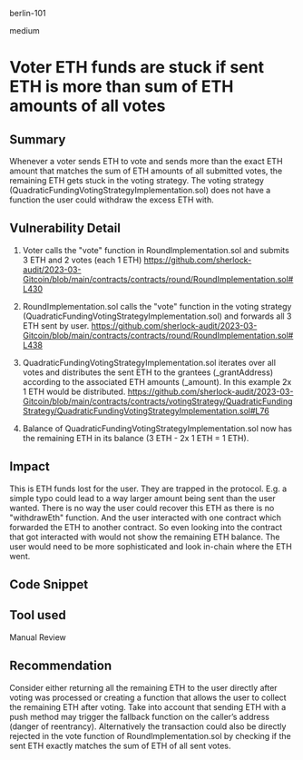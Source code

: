 berlin-101

medium

# Voter ETH funds are stuck if sent ETH is more than sum of ETH amounts of all votes

## Summary
Whenever a voter sends ETH to vote and sends more than the exact ETH amount that matches the sum of ETH amounts of all submitted votes, the remaining ETH gets stuck in the voting strategy. The voting strategy (QuadraticFundingVotingStrategyImplementation.sol) does not have a function the user could withdraw the excess ETH with.

## Vulnerability Detail
1. Voter calls the "vote" function in RoundImplementation.sol and submits 3 ETH and 2 votes (each 1 ETH)
https://github.com/sherlock-audit/2023-03-Gitcoin/blob/main/contracts/contracts/round/RoundImplementation.sol#L430

3.  RoundImplementation.sol calls the "vote" function in the voting strategy (QuadraticFundingVotingStrategyImplementation.sol) and forwards all 3 ETH sent by user.
https://github.com/sherlock-audit/2023-03-Gitcoin/blob/main/contracts/contracts/round/RoundImplementation.sol#L438

5. QuadraticFundingVotingStrategyImplementation.sol iterates over all votes and distributes the sent ETH to the grantees (_grantAddress) according to the associated ETH amounts (_amount). In this example 2x 1 ETH would be distributed.
https://github.com/sherlock-audit/2023-03-Gitcoin/blob/main/contracts/contracts/votingStrategy/QuadraticFundingStrategy/QuadraticFundingVotingStrategyImplementation.sol#L76

7. Balance of QuadraticFundingVotingStrategyImplementation.sol now has the remaining ETH in its balance (3 ETH - 2x 1 ETH = 1 ETH).

## Impact
This is ETH funds lost for the user. They are trapped in the protocol. E.g. a simple typo could lead to a way larger amount being sent than the user wanted. There is no way the user could recover this ETH as there is no "withdrawEth" function. And the user interacted with one contract which forwarded the ETH to another contract. So even looking into the contract that got interacted with would not show the remaining ETH balance. The user would need to be more sophisticated and look in-chain where the ETH went.

## Code Snippet

## Tool used

Manual Review

## Recommendation

Consider either returning all the remaining ETH to the user directly after voting was processed or creating a function that allows the user to collect the remaining ETH after voting. Take into account that sending ETH with a push method may trigger the fallback function on the caller’s address (danger of reentrancy). Alternatively the transaction could also be directly rejected in the vote function of RoundImplementation.sol by checking if the sent ETH exactly matches the sum of ETH of all sent votes.
